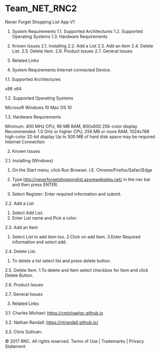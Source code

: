 # Team_NET_RNC2

Never Forget Shopping List App V1

 


1. System Requirements
1.1. Supported Architectures
1.2. Supported Operating Systems
1.3. Hardware Requirements
2. Known Issues
2.1. Installing
2.2. Add a List
2.3. Add an Item
2.4. Delete List. 
2.5. Delete Item. 
2.6. Product Issues
2.7. General Issues
3. Related Links


1. System Requirements
Internet connected Device.

1.1. Supported Architectures

x86
x64

1.2. Supported Operating Systems

Microsoft Windows 10
Mac OS 10

1.3. Hardware Requirements

Minimum: 400 MHz CPU, 96 MB RAM, 800x600 256-color display
Recommended:  1.0 GHz or higher CPU, 256 MB or more RAM, 1024x768 high-color 32-bit display
Up to 500 MB of hard disk space may be required 
Internet Connection

2. Known Issues


2.1. Installing (Windows)

1. On the Start menu, click Run Browser. I.E. Chrome/Firefox/Safari/Edge

2. Type http://neverforgetshoppinglist.azurewebsites.net/ in the nav bar and then press ENTER.

3. Select Register: Enter required information and submit.

2.2. Add a List

1. Select Add List. 
2. Enter List name and Pick a color.

2.3. Add an Item
1. Select List to add item too. 
2.Click on add Item. 
3.Enter Required information and select add.

2.4. Delete List. 
1. To delete a list select list and press delete button.

2.5. Delete Item. 
1.To delete and Item select checkbox for Item and click Delete Button.


2.6. Product Issues

2.7. General Issues



3. Related Links

3.1. Charles Michael:  https://cmichaelgc.github.io

3.2. Nathan Randall: https://ntrandall.github.io/

3.3. Chris Sullivan:

© 2017 RNC. All rights reserved. Terms of Use  | Trademarks  | Privacy Statement

